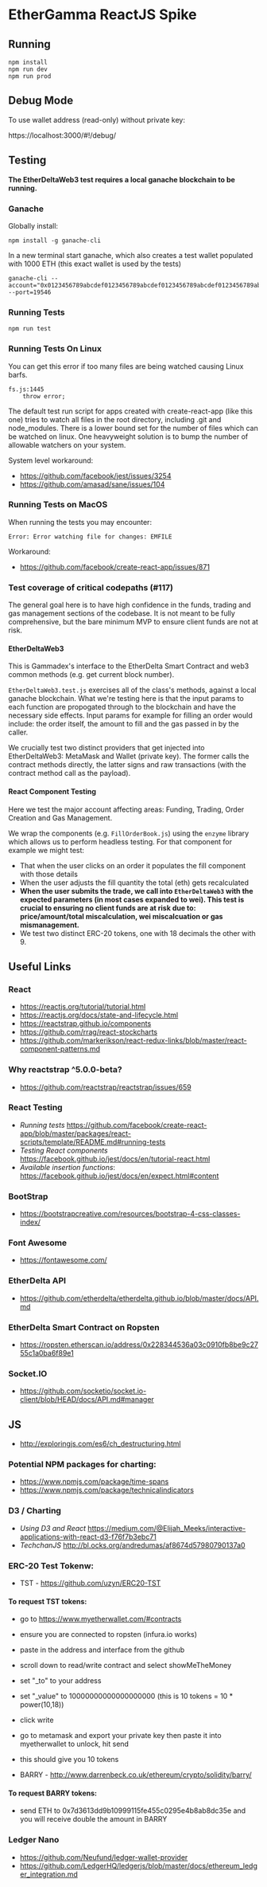 # EtherGamma ReactJS Spike

## Running

```
npm install
npm run dev
npm run prod
```

## Debug Mode

To use wallet address (read-only) without private key:

https://localhost:3000/#!/debug/ 

## Testing

**The EtherDeltaWeb3 test requires a local ganache blockchain to be running.**

### Ganache

Globally install:

```
npm install -g ganache-cli
```

In a new terminal start ganache, which also creates a test wallet populated with 1000 ETH (this exact wallet is used by the tests)

```
ganache-cli --account="0x0123456789abcdef0123456789abcdef0123456789abcdef0123456789abcdef,1000000000000000000000000000" --port=19546
```

### Running Tests

```
npm run test
```

### Running Tests On Linux

You can get this error if too many files are being watched causing Linux barfs. 

```
fs.js:1445
    throw error;
```

The default test run script for apps created with create-react-app (like this one) tries to watch all files in the root directory, including .git and node_modules. 
There is a lower bound set for the number of files which can be watched on linux. One heavyweight solution is to bump the number of allowable watchers on your system.

System level workaround:

* https://github.com/facebook/jest/issues/3254
* https://github.com/amasad/sane/issues/104

### Running Tests on MacOS

When running the tests you may encounter:

```
Error: Error watching file for changes: EMFILE
```

Workaround:

* https://github.com/facebook/create-react-app/issues/871

### Test coverage of critical codepaths (#117)

The general goal here is to have high confidence in the funds, trading and gas management sections of the codebase. It is not meant to be fully comprehensive, but the bare minimum MVP to ensure client funds are not at risk.

#### EtherDeltaWeb3

This is Gammadex's interface to the EtherDelta Smart Contract and web3 common methods (e.g. get current block number).

`EtherDeltaWeb3.test.js` exercises all of the class's methods, against a local ganache blockchain. What we're testing here is that the input params to each function are propogated through to the blockchain and have the necessary side effects. Input params for example for filling an order would include: the order itself, the amount to fill and the gas passed in by the caller.

We crucially test two distinct providers that get injected into EtherDeltaWeb3: MetaMask and Wallet (private key). The former calls the contract methods directly, the latter signs and raw transactions (with the contract method call as the payload).

#### React Component Testing

Here we test the major account affecting areas: Funding, Trading, Order Creation and Gas Management.

We wrap the components (e.g. `FillOrderBook.js`) using the `enzyme` library which allows us to perform headless testing. For that component for example we might test:

* That when the user clicks on an order it populates the fill component with those details
* When the user adjusts the fill quantity the total (eth) gets recalculated
* **When the user submits the trade, we call into `EtherDeltaWeb3` with the expected parameters (in most cases expanded to wei). This test is crucial to ensuring no client funds are at risk due to: price/amount/total miscalculation, wei miscalcuation or gas mismanagement.**
* We test two distinct ERC-20 tokens, one with 18 decimals the other with 9.

## Useful Links

### React

* https://reactjs.org/tutorial/tutorial.html
* https://reactjs.org/docs/state-and-lifecycle.html
* https://reactstrap.github.io/components
* https://github.com/rrag/react-stockcharts
* https://github.com/markerikson/react-redux-links/blob/master/react-component-patterns.md

### Why reactstrap ^5.0.0-beta?

* https://github.com/reactstrap/reactstrap/issues/659

### React Testing

* *Running tests* https://github.com/facebook/create-react-app/blob/master/packages/react-scripts/template/README.md#running-tests
* *Testing React components* https://facebook.github.io/jest/docs/en/tutorial-react.html
* *Available insertion functions*: https://facebook.github.io/jest/docs/en/expect.html#content

### BootStrap

* https://bootstrapcreative.com/resources/bootstrap-4-css-classes-index/

### Font Awesome 

* https://fontawesome.com/

### EtherDelta API

* https://github.com/etherdelta/etherdelta.github.io/blob/master/docs/API.md

### EtherDelta Smart Contract on Ropsten

* https://ropsten.etherscan.io/address/0x228344536a03c0910fb8be9c2755c1a0ba6f89e1

### Socket.IO

* https://github.com/socketio/socket.io-client/blob/HEAD/docs/API.md#manager

## JS

* http://exploringjs.com/es6/ch_destructuring.html

### Potential NPM packages for charting:

* https://www.npmjs.com/package/time-spans
* https://www.npmjs.com/package/technicalindicators

### D3 / Charting

* *Using D3 and React* https://medium.com/@Elijah_Meeks/interactive-applications-with-react-d3-f76f7b3ebc71
* *TechchanJS* http://bl.ocks.org/andredumas/af8674d57980790137a0

### ERC-20 Test Tokenw:

* TST - https://github.com/uzyn/ERC20-TST

#### To request TST tokens:

* go to https://www.myetherwallet.com/#contracts
* ensure you are connected to ropsten (infura.io works)
* paste in the address and interface from the github
* scroll down to read/write contract and select showMeTheMoney
* set "_to" to your address
* set "_value" to 10000000000000000000  (this is 10 tokens = 10 * power(10,18))
* click write
* go to metamask and export your private key then paste it into myetherwallet to unlock, hit send
* this should give you 10 tokens

* BARRY - http://www.darrenbeck.co.uk/ethereum/crypto/solidity/barry/

#### To request BARRY tokens:

* send ETH to 0x7d3613dd9b10999115fe455c0295e4b8ab8dc35e and you will receive double the amount in BARRY

### Ledger Nano

* https://github.com/Neufund/ledger-wallet-provider
* https://github.com/LedgerHQ/ledgerjs/blob/master/docs/ethereum_ledger_integration.md
